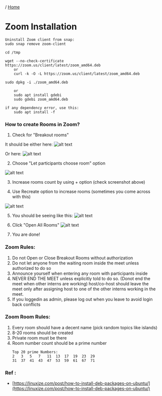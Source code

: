 / [Home](index.md)

# Zoom Installation


```
Uninstall Zoom client from snap:
sudo snap remove zoom-client

cd /tmp

wget --no-check-certificate https://zoom.us/client/latest/zoom_amd64.deb
	or
	curl -k -O -L https://zoom.us/client/latest/zoom_amd64.deb

sudo dpkg -i ./zoom_amd64.deb

	or
	sudo apt install gdebi
	sudo gdebi zoom_amd64.deb

if any dependency error, use this:
	sudo apt install -f
```



### How to create Rooms in Zoom?
1. Check for "Breakout rooms"

It should be either here:
![alt text](image-6.png)

Or here:
![alt text](image-7.png)

2. Choose "Let participants choose room" option

![alt text](image-8.png)

3. Increase rooms count by using + option (check screenshot above)

4. Use Recreate option to increase rooms (sometimes you come across with this)

![alt text](image-9.png)


5. You should be seeing like this:
![alt text](image-10.png)


6. Click "Open All Rooms"
![alt text](image-11.png)

7. You are done!



### Zoom Rules:
1. Do not Open or Close Breakout Rooms without authorization
2. Do not let anyone from the waiting room inside the meet unless authorized to do so
3. Announce yourself when entering any room with participants inside
4. NEVER END THE MEET unless explicitly told to do so. (Donot end the meet when other interns are working)
    host/co-host should leave the meet only after assigning host to one of the other interns working in the meet.
5. If you loggedin as admin, please log out when you leave to avoid login back conflicts

### Zoom Room Rules:
1. Every room should have a decent name (pick random topics like islands)
2. 8-20 rooms should be created
3. Private room must be there
4. Room number count should be a prime number
    ```
    Top 20 prime Numbers:
    2	3	5	7	11	13	17	19	23	29
    31	37	41	43	47	53	59	61	67	71
    ```

### Ref :

  * [https://linuxize.com/post/how-to-install-deb-packages-on-ubuntu/](https://linuxize.com/post/how-to-install-deb-packages-on-ubuntu/)
